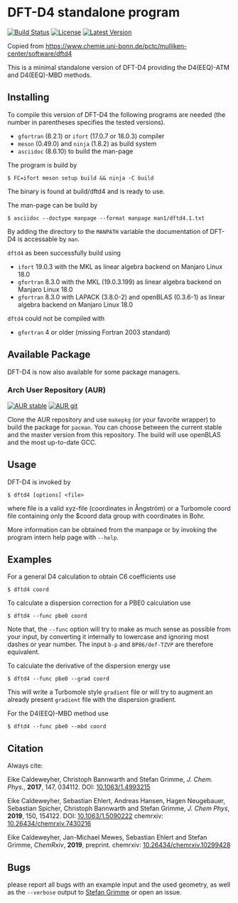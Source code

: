 DFT-D4 standalone program
=========================

[![Build Status](https://travis-ci.org/dftd4/dftd4.svg?branch=master)](https://travis-ci.org/dftd4/dftd4)
[![License](https://img.shields.io/github/license/dftd4/dftd4)](https://github.com/dftd4/dftd4/blob/master/COPYING)
[![Latest Version](https://img.shields.io/github/v/release/dftd4/dftd4)](https://github.com/dftd4/dftd4/releases/latest)

Copied from
https://www.chemie.uni-bonn.de/pctc/mulliken-center/software/dftd4

This is a minimal standalone version of DFT-D4 providing the
D4(EEQ)-ATM and D4(EEQ)-MBD methods.

Installing
----------

To compile this version of DFT-D4 the following programs are needed
(the number in parentheses specifies the tested versions).

* `gfortran` (8.2.1) or `ifort` (17.0.7 or 18.0.3) compiler
* `meson` (0.49.0) and `ninja` (1.8.2) as build system
* `asciidoc` (8.6.10) to build the man-page

The program is build by

    $ FC=ifort meson setup build && ninja -C build

The binary is found at build/dftd4 and is ready to use.

The man-page can be build by

    $ asciidoc --doctype manpage --format manpage man1/dftd4.1.txt

By adding the directory to the `MANPATH` variable the documentation
of DFT-D4 is accessable by `man`.

`dftd4` as been successfully build using

* `ifort` 19.0.3 with the MKL as linear algebra backend
  on Manjaro Linux 18.0
* `gfortran` 8.3.0 with the MKL (19.0.3.199) as linear algebra backend
  on Manjaro Linux 18.0
* `gfortran` 8.3.0 with LAPACK (3.8.0-2) and openBLAS (0.3.6-1)
  as linear algebra backend on Manjaro Linux 18.0

`dftd4` could not be compiled with

* `gfortran` 4 or older (missing Fortran 2003 standard)

Available Package
-----------------

DFT-D4 is now also available for some package managers.

### Arch User Repository (AUR)

[![AUR stable](https://img.shields.io/aur/version/dftd4)](https://aur.archlinux.org/packages/dftd4/)
[![AUR git](https://img.shields.io/aur/version/dftd4-git?label=aur-git)](https://aur.archlinux.org/packages/dftd4-git/)

Clone the AUR repository and use `makepkg` (or your favorite wrapper) to build
the package for `pacman`.
You can choose between the current stable and the master version from this
repository.
The build will use openBLAS and the most up-to-date GCC.

Usage
-----

DFT-D4 is invoked by

    $ dftd4 [options] <file>

where file is a valid xyz-file (coordinates in Ångström) or a
Turbomole coord file containing only the $coord data group with
coordinates in Bohr.

More information can be obtained from the manpage or by
invoking the program intern help page with `--help`.

Examples
--------

For a general D4 calculation to obtain C6 coefficients use

    $ dftd4 coord

To calculate a dispersion correction for a PBE0 calculation use

    $ dftd4 --func pbe0 coord

Note that, the `--func` option will try to make as much sense as
possible from your input, by converting it internally to lowercase
and ignoring most dashes or year number. The input `b-p` and `BP86/def-TZVP`
are therefore equivalent.

To calculate the derivative of the dispersion energy use

    $ dftd4 --func pbe0 --grad coord

This will write a Turbomole style `gradient` file or will try to
augment an already present `gradient` file with the dispersion gradient.

For the D4(EEQ)-MBD method use

    $ dftd4 --func pbe0 --mbd coord

Citation
--------

Always cite:

Eike Caldeweyher, Christoph Bannwarth and Stefan Grimme, *J. Chem. Phys.*, **2017**, 147, 034112.
DOI: [10.1063/1.4993215](https://doi.org/10.1063/1.4993215)

Eike Caldeweyher, Sebastian Ehlert, Andreas Hansen, Hagen Neugebauer, Sebastian Spicher, Christoph Bannwarth and Stefan Grimme, *J. Chem Phys*, **2019**, 150, 154122.
DOI: [10.1063/1.5090222](https://doi.org/10.1063/1.5090222)
chemrxiv: [10.26434/chemrxiv.7430216](https://doi.org/10.26434/chemrxiv.7430216.v2)

Eike Caldeweyher, Jan-Michael Mewes, Sebastian Ehlert and Stefan Grimme, *ChemRxiv*, **2019**, preprint.
chemrxiv: [10.26434/chemrxiv.10299428](https://doi.org/10.26434/chemrxiv.10299428.v1)

Bugs
----

please report all bugs with an example input and the used geometry,
as well as the `--verbose` output to [Stefan Grimme](mailto:grimme@thch.uni-bonn.de)
or open an issue.
